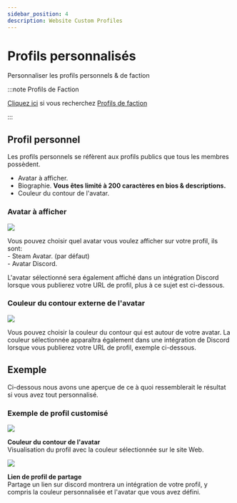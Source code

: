 ```yaml
---
sidebar_position: 4
description: Website Custom Profiles
---
```


# Profils personnalisés

Personnaliser les profils personnels & de faction

:::note Profils de Faction

[Cliquez ici](/stormworks/HRP/factions.md#faction-profiles) si vous recherchez [Profils de faction](/stormworks/HRP/factions.md#faction-profiles)

:::


## Profil personnel

Les profils personnels se réfèrent aux profils publics que tous les membres possèdent.

- Avatar à afficher.
- Biographie. **Vous êtes limité à 200 caractères en bios & descriptions.**
- Couleur du contour de l'avatar.

### Avatar à afficher

<div class="flex-vcenter mb-1">
    <img src="/img/customprofiles/profileavatardisplay.png"/>
    <p>
    Vous pouvez choisir quel avatar vous voulez afficher sur votre profil, ils sont:<br/>
- Steam Avatar. (par défaut)<br/>
- Avatar Discord.
    </p>
 </div>

L'avatar sélectionné sera également affiché dans un intégration Discord lorsque vous publierez votre URL de profil, plus à ce sujet est ci-dessous.

### Couleur du contour externe de l'avatar

<div class="flex-vcenter mb-1">
  <img src="/img/customprofiles/editavatarcolour.png"/>
  <p>
  Vous pouvez choisir la couleur du contour qui est autour de votre avatar.
  La couleur sélectionnée apparaîtra également dans une intégration de Discord lorsque vous publierez votre URL de profil, exemple ci-dessous.
  </p>
</div>

## Exemple

Ci-dessous nous avons une aperçue de ce à quoi ressemblerait le résultat si vous avez tout personnalisé.

### Exemple de profil customisé

<div class="flex-vcenter mb-1">
    <img src="/img/customprofiles/profilecolorwebsite.png"/>
    <p>
    <b>Couleur du contour de l'avatar</b><br/>
    Visualisation du profil avec la couleur sélectionnée sur le site Web.
    </p>
  </div>
    <div class="flex-vcenter mb-1">
    <img src="/img/customprofiles/profilediscordemebed.png"/>
    <p>
    <b>Lien de profil de partage</b><br/>
    Partage un lien sur discord montrera un intégration de votre profil, y compris la couleur personnalisée et l'avatar que vous avez défini.
    </p>
  </div>
